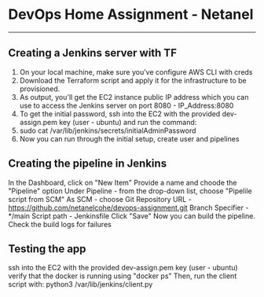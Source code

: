 # DevOps Home Assignment - Netanel
__________________________________

## Creating a Jenkins server with TF
1. On your local machine, make sure you've configure AWS CLI with creds
2. Download the Terraform script and apply it for the infrastructure to be provisioned.
3. As output, you'll get the EC2 instance public IP address which you can use to access the Jenkins server on port 8080 - IP_Address:8080
4. To get the initial password, ssh into the EC2 with the provided dev-assign.pem key (user - ubuntu) and run the command:
5. sudo cat /var/lib/jenkins/secrets/initialAdminPassword
6. Now you can run through the initial setup, create user and pipelines

## Creating the pipeline in Jenkins
In the Dashboard, click on "New Item"
Provide a name and choode the "Pipeline" option
Under Pipeline - from the drop-down list, choose "Pipelile script from SCM"
As SCM - choose Git
Repository URL - https://github.com/netanelcohe/devops-assignment.git
Branch Specifier - */main
Script path - Jenkinsfile
Click "Save"
Now you can build the pipeline.
Check the build logs for failures

## Testing the app
ssh into the EC2 with the provided dev-assign.pem key (user - ubuntu) 
verify that the docker is running using "docker ps"
Then, run the client script with: python3 /var/lib/jenkins/client.py

